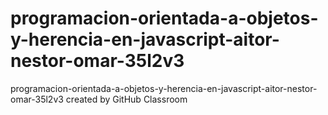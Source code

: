 # programacion-orientada-a-objetos-y-herencia-en-javascript-aitor-nestor-omar-35l2v3
programacion-orientada-a-objetos-y-herencia-en-javascript-aitor-nestor-omar-35l2v3 created by GitHub Classroom
